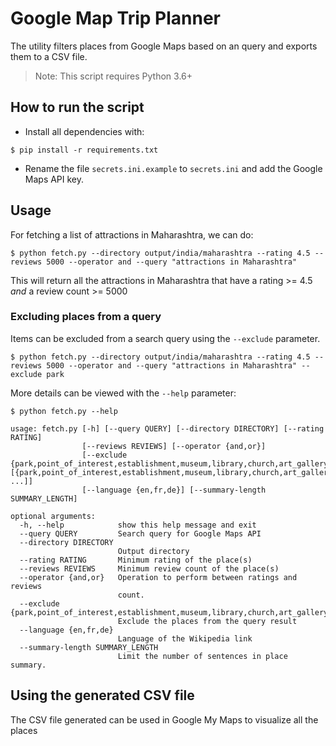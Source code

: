 # Google Map Trip Planner

The utility filters places from Google Maps based on an query and exports them to a CSV file.

> Note: This script requires Python 3.6+
## How to run the script

- Install all dependencies with:

```
$ pip install -r requirements.txt
```

- Rename the file `secrets.ini.example` to `secrets.ini` and add the Google Maps API key.

## Usage

For fetching a list of attractions in Maharashtra, we can do:

```
$ python fetch.py --directory output/india/maharashtra --rating 4.5 --reviews 5000 --operator and --query "attractions in Maharashtra"
```

This will return all the attractions in Maharashtra that have a rating >= 4.5 *and* a review count >= 5000

### Excluding places from a query

Items can be excluded from a search query using the `--exclude` parameter.

```
$ python fetch.py --directory output/india/maharashtra --rating 4.5 --reviews 5000 --operator and --query "attractions in Maharashtra" --exclude park
```

More details can be viewed with the `--help` parameter:

```
$ python fetch.py --help

usage: fetch.py [-h] [--query QUERY] [--directory DIRECTORY] [--rating RATING]
                [--reviews REVIEWS] [--operator {and,or}]
                [--exclude {park,point_of_interest,establishment,museum,library,church,art_gallery,political} [{park,point_of_interest,establishment,museum,library,church,art_gallery,political} ...]]
                [--language {en,fr,de}] [--summary-length SUMMARY_LENGTH]

optional arguments:
  -h, --help            show this help message and exit
  --query QUERY         Search query for Google Maps API
  --directory DIRECTORY
                        Output directory
  --rating RATING       Minimum rating of the place(s)
  --reviews REVIEWS     Minimum review count of the place(s)
  --operator {and,or}   Operation to perform between ratings and reviews
                        count.
  --exclude {park,point_of_interest,establishment,museum,library,church,art_gallery,political} 
                        Exclude the places from the query result
  --language {en,fr,de}
                        Language of the Wikipedia link
  --summary-length SUMMARY_LENGTH
                        Limit the number of sentences in place summary.
```

## Using the generated CSV file
The CSV file generated can be used in Google My Maps to visualize all the places

